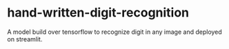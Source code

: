 # hand-written-digit-recognition
A model build over tensorflow to recognize digit in any image and deployed on streamlit.
